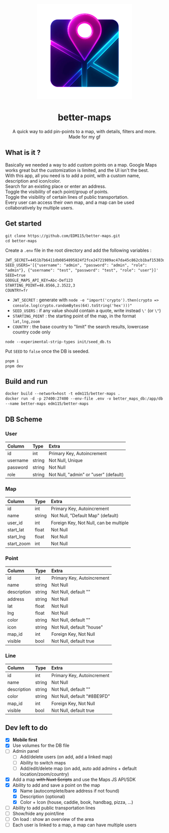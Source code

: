 <div align="center">

<img src="https://raw.githubusercontent.com/EDM115/better-maps/master/public/images/logo.webp" alt="Better Maps" width="300" height="300">

# better-maps
A quick way to add pin-points to a map, with details, filters and more.  
Made for my gf

</div>

## What is it ?
Basically we needed a way to add custom points on a map. Google Maps works great but the customization is limited, and the UI isn't the best.  
With this app, all you need is to add a point, with a custom name, description and icon/color.  
Search for an existing place or enter an address.  
Toggle the visibility of each point/group of points.  
Toggle the visibility of certain lines of public transportation.  
Every user can access their own map, and a map can be used collaboratively by multiple users.

## Get started
```pwsh
git clone https://github.com/EDM115/better-maps.git
cd better-maps
```
Create a `.env` file in the root directory and add the following variables :
```env
JWT_SECRET=4451b7b6411db0854895824f2fce24721989ac47da45c862cb1baf15383dbc6ef07c1f700304693dde08207bcf75e7e50ad9b146e8bdc4ebf16ade6e6cb9f173
SEED_USERS='[{"username": "admin", "password": "admin", "role": "admin"}, {"username": "test", "password": "test", "role": "user"}]'
SEED=true
GOOGLE_MAPS_API_KEY=Abc-Def123
STARTING_POINT=48.8566,2.3522,3
COUNTRY=fr
```
- `JWT_SECRET` : generate with `node -e "import('crypto').then(crypto => console.log(crypto.randomBytes(64).toString('hex')))"`
- `SEED_USERS` : if any value should contain a quote, write instead `\'` (or `\"`)
- `STARTING_POINT` : the starting point of the map, in the format `lat,lng,zoom`
- `COUNTRY` : the base country to "limit" the search results, lowercase country code only
```pwsh
node --experimental-strip-types init/seed_db.ts
```
Put `SEED` to `false` once the DB is seeded.
```pwsh
pnpm i
pnpm dev
```

## Build and run
```pwsh
docker build --network=host -t edm115/better-maps .
docker run -d -p 27400:27400 --env-file .env -v better_maps_db:/app/db --name better-maps edm115/better-maps
```

## DB Scheme
### User
| Column   | Type   | Extra                                 |
| :------- | :----- | :------------------------------------ |
| id       | int    | Primary Key, Autoincrement            |
| username | string | Not Null, Unique                      |
| password | string | Not Null                              |
| role     | string | Not Null, "admin" or "user" (default) |

### Map
| Column     | Type   | Extra                                  |
| :--------- | :----- | :------------------------------------- |
| id         | int    | Primary Key, Autoincrement             |
| name       | string | Not Null, "Default Map" (default)      |
| user_id    | int    | Foreign Key, Not Null, can be multiple |
| start_lat  | float  | Not Null                               |
| start_lng  | float  | Not Null                               |
| start_zoom | int    | Not Null                               |

### Point
| Column      | Type   | Extra                       |
| :---------- | :----- | :-------------------------- |
| id          | int    | Primary Key, Autoincrement  |
| name        | string | Not Null                    |
| description | string | Not Null, default ""        |
| address     | string | Not Null                    |
| lat         | float  | Not Null                    |
| lng         | float  | Not Null                    |
| color       | string | Not Null, default ""        |
| icon        | string | Not Null, default "house"   |
| map_id      | int    | Foreign Key, Not Null       |
| visible     | bool   | Not Null, default true      |

### Line
| Column      | Type   | Extra                       |
| :---------- | :----- | :-------------------------- |
| id          | int    | Primary Key, Autoincrement  |
| name        | string | Not Null                    |
| description | string | Not Null, default ""        |
| color       | string | Not Null, default "#8BE9FD" |
| map_id      | int    | Foreign Key, Not Null       |
| visible     | bool   | Not Null, default true      |

## Dev left to do
- [x] **Mobile first**
- [x] Use volumes for the DB file
- [ ] Admin panel
  - [ ] Add/delete users (on add, add a linked map)
  - [ ] Ability to switch maps
  - [ ] Add/edit/delete map (on add, auto add admins + default location/zoom/country)
- [x] Add a map ~~with Nuxt Scripts~~ and use the Maps JS API/SDK
- [x] Ability to add and save a point on the map
  - [x] Name (autocomplete/bare address if not found)
  - [x] Description (optional)
  - [x] Color + Icon (house, caddie, book, handbag, pizza, ...)
- [ ] Ability to add public transportation lines
- [ ] Show/hide any point/line
- [ ] On load : show an overview of the area
- [ ] Each user is linked to a map, a map can have multiple users
